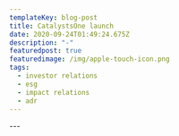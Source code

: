 ```yaml
---
templateKey: blog-post
title: CatalystsOne launch
date: 2020-09-24T01:49:24.675Z
description: "-"
featuredpost: true
featuredimage: /img/apple-touch-icon.png
tags:
  - investor relations
  - esg
  - impact relations
  - adr
---
```

\---